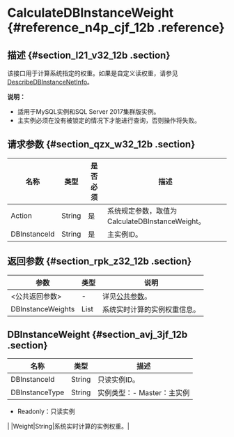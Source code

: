 # CalculateDBInstanceWeight {#reference_n4p_cjf_12b .reference}

## 描述 {#section_l21_v32_12b .section}

该接口用于计算系统指定的权重。如果是自定义读权重，请参见[DescribeDBInstanceNetInfo](intl.zh-CN/API参考/网络管理/DescribeDBInstanceNetInfo.md#)。

**说明：** 

-   适用于MySQL实例和SQL Server 2017集群版实例。
-   主实例必须在没有被锁定的情况下才能进行查询，否则操作将失败。

## 请求参数 {#section_qzx_w32_12b .section}

|名称|类型|是否必须|描述|
|--|--|----|--|
|Action|String|是|系统规定参数，取值为CalculateDBInstanceWeight。|
|DBInstanceId|String|是|主实例ID。|

## 返回参数 {#section_rpk_z32_12b .section}

|参数|类型|说明|
|--|--|--|
|<公共返回参数\>|-|详见[公共参数](intl.zh-CN/API参考/使用API/公共参数.md#)。|
|DBInstanceWeights|List|系统实时计算的实例权重信息。|

## DBInstanceWeight {#section_avj_3jf_12b .section}

|名称|类型|描述|
|--|--|--|
|DBInstanceId|String|只读实例ID。|
|DBInstanceType|String|实例类型：-   Master：主实例
-   Readonly：只读实例

|
|Weight|String|系统实时计算的实例权重。|

